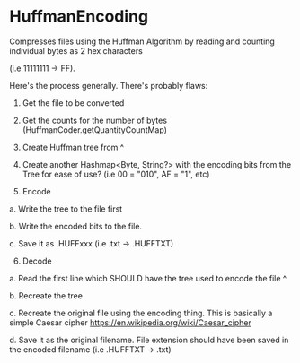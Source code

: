 # HuffmanEncoding
Compresses files using the Huffman Algorithm by reading and counting individual bytes as 2 hex characters 

(i.e 11111111 -> FF).

Here's the process generally. There's probably flaws:

1. Get the file to be converted

2. Get the counts for the number of bytes (HuffmanCoder.getQuantityCountMap) 

3. Create Huffman tree from ^

4. Create another Hashmap<Byte, String?> with the encoding bits from the Tree for ease of use? (i.e 00 = "010", AF = "1", etc)

5. Encode

  a. Write the tree to the file first
  
  b. Write the encoded bits to the file.
  
  c. Save it as .HUFFxxx  (i.e .txt -> .HUFFTXT)
  

6. Decode

  a. Read the first line which SHOULD have the tree used to encode the file ^
  
  b. Recreate the tree
  
  c. Recreate the original file using the encoding thing. This is basically a simple Caesar cipher
  https://en.wikipedia.org/wiki/Caesar_cipher
  
  d. Save it as the original filename. File extension should have been saved in the encoded filename (i.e .HUFFTXT -> .txt)
  

